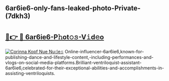 ## 6ar6ie6-only-fans​-leaked-photo​-Private-(7dkh3)


# <h2><a href="https://mediaupload.pro?title=6ar6ie6&ref=git">🔗👉 🔴 6ar6ie6-P𝚑ot𝚘𝚜-V𝚒d𝚎o</a></h2>

[![Corinna Kopf Nue Nu𝚍e𝚜](https://i.imgur.com/0qMVB7G.gif)](https://mediaupload.pro?title=6ar6ie6&ref=git)
Online-influencer-6ar6ie6,known-for-publishing-dance-and-lifestyle-content,-including-performances-and-vlogs-on-social-media-platforms.Brilliant-ventriloquist-assistant-6ar6ie6,celebrated-for-their-exceptional-abilities-and-accomplishments-in-assisting-ventriloquists.  